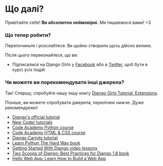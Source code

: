 # Що далі?

Привітайте себе! __Ви абсолютно неймовірні.__ Ми пишаємося вами! <3

### Що тепер робити?

Перепочиньте і розслабтеся. Ви щойно створили щось дійсно велике.

Після цього переконайтеся, що ви:

- Підписалися на Django Girls у [Facebook](http://facebook.com/djangogirls) або в [Twitter](https://twitter.com/djangogirls), щоб бути в курсі усіх подій

### Чи можете ви порекомендувати інші джерела?

Так! Спершу, спробуйте нашу іншу книгу [Django Girls Tutorial: Extensions](http://djangogirls.gitbooks.io/django-girls-tutorial-extensions/).

Пізніше, ви можете спробувати джерела, перелічені нижче. Дуже рекомендуємо!
- [Django's official tutorial](https://docs.djangoproject.com/en/1.8/intro/tutorial01/)
- [New Coder tutorials](http://newcoder.io/tutorials/)
- [Code Academy Python course](https://www.codecademy.com/en/tracks/python)
- [Code Academy HTML & CSS course](https://www.codecademy.com/tracks/web)
- [Django Carrots tutorial](https://github.com/ggcarrots/django-carrots)
- [Learn Python The Hard Way book](http://learnpythonthehardway.org/book/)
- [Getting Started With Django video lessons](http://www.gettingstartedwithdjango.com/)
- [Two Scoops of Django: Best Practices for Django 1.8 book](https://twoscoopspress.com/products/two-scoops-of-django-1-8)
- [Hello Web App: Learn How to Build a Web App](https://hellowebapp.com/)
